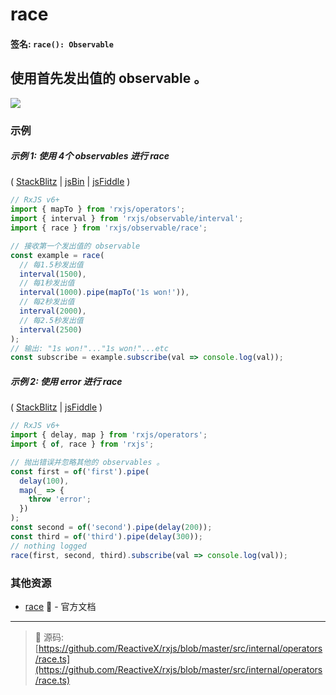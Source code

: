 # race

#### 签名: `race(): Observable`

## 使用首先发出值的 observable 。

<div class="ua-ad"><a href="https://ultimateangular.com/?ref=76683_kee7y7vk"><img src="https://ultimateangular.com/assets/img/banners/ua-leader.svg"></a></div>

### 示例

##### 示例 1: 使用 4个 observables 进行 race

(
[StackBlitz](https://stackblitz.com/edit/typescript-cvfmug?file=index.ts&devtoolsheight=100)
| [jsBin](http://jsbin.com/goqiwobeno/1/edit?js,console) |
[jsFiddle](https://jsfiddle.net/btroncone/8jcmb1ec/) )

```js
// RxJS v6+
import { mapTo } from 'rxjs/operators';
import { interval } from 'rxjs/observable/interval';
import { race } from 'rxjs/observable/race';

// 接收第一个发出值的 observable
const example = race(
  // 每1.5秒发出值
  interval(1500),
  // 每1秒发出值
  interval(1000).pipe(mapTo('1s won!')),
  // 每2秒发出值
  interval(2000),
  // 每2.5秒发出值
  interval(2500)
);
// 输出: "1s won!"..."1s won!"...etc
const subscribe = example.subscribe(val => console.log(val));
```

##### 示例 2: 使用 error 进行 race

(
[StackBlitz](https://stackblitz.com/edit/typescript-in6fw6?file=index.ts&devtoolsheight=100)
| [jsFiddle](https://jsfiddle.net/gbeL4t55/2/) )

```js
// RxJS v6+
import { delay, map } from 'rxjs/operators';
import { of, race } from 'rxjs';

// 抛出错误并忽略其他的 observables 。
const first = of('first').pipe(
  delay(100),
  map(_ => {
    throw 'error';
  })
);
const second = of('second').pipe(delay(200));
const third = of('third').pipe(delay(300));
// nothing logged
race(first, second, third).subscribe(val => console.log(val));
```

### 其他资源

- [race](https://cn.rx.js.org/class/es6/Observable.js~Observable.html#instance-method-race) :newspaper: - 官方文档

---
> :file_folder: 源码:  [https://github.com/ReactiveX/rxjs/blob/master/src/internal/operators/race.ts](https://github.com/ReactiveX/rxjs/blob/master/src/internal/operators/race.ts)
